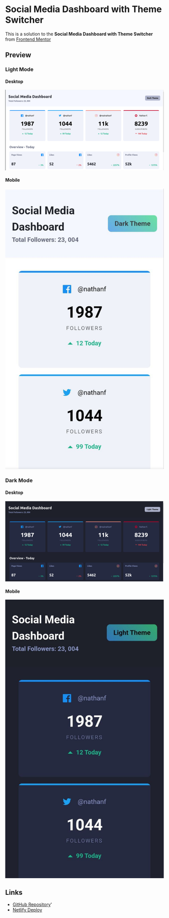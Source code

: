 # Social Media Dashboard with Theme Switcher

This is a solution to the **Social Media Dashboard with Theme Switcher** from [Frontend Mentor](https://frontendmentor.io)

## Preview

### Light Mode

#### Desktop

![alt text](preview-desktop-light.png)

#### Mobile

![alt text](preview-mobile-light.jpg)

### Dark Mode

#### Desktop

![alt text](preview-desktop-dark.png)

#### Mobile

![alt text](preview-mobile-dark.jpg)

## Links

- [GitHub Repository](https://github.com/Code-Beaker/social-media-dashboard-code-beaker)'
- [Netlify Deploy](https://social-media-dashboard-code-beaker.netlify.app/)
